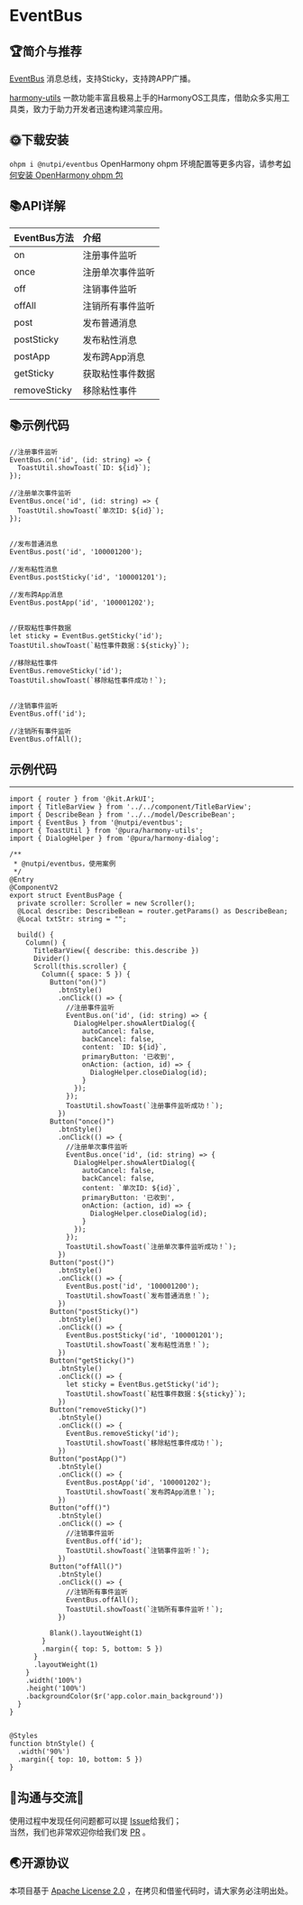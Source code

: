 # EventBus

## 🏆简介与推荐

[EventBus](https://ohpm.openharmony.cn/#/cn/detail/@nutpi%2Feventbus) 消息总线，支持Sticky，支持跨APP广播。

[harmony-utils](https://ohpm.openharmony.cn/#/cn/detail/@pura%2Fharmony-utils)
一款功能丰富且极易上手的HarmonyOS工具库，借助众多实用工具类，致力于助力开发者迅速构建鸿蒙应用。


## 🌞下载安装

`ohpm i @nutpi/eventbus`
OpenHarmony ohpm
环境配置等更多内容，请参考[如何安装 OpenHarmony ohpm 包](https://ohpm.openharmony.cn/#/cn/help/downloadandinstall)

## 📚API详解

| EventBus方法   | 介绍       |
|:-------------|:---------|
| on           | 注册事件监听   |
| once         | 注册单次事件监听 |
| off          | 注销事件监听   |
| offAll       | 注销所有事件监听 |
| post         | 发布普通消息   |
| postSticky   | 发布粘性消息   |
| postApp      | 发布跨App消息 |
| getSticky    | 获取粘性事件数据 |
| removeSticky | 移除粘性事件   |

## 📚示例代码

```
//注册事件监听
EventBus.on('id', (id: string) => {
  ToastUtil.showToast(`ID: ${id}`);
});

//注册单次事件监听
EventBus.once('id', (id: string) => {
  ToastUtil.showToast(`单次ID: ${id}`);
});


//发布普通消息
EventBus.post('id', '100001200');

//发布粘性消息
EventBus.postSticky('id', '100001201');

//发布跨App消息
EventBus.postApp('id', '100001202');


//获取粘性事件数据
let sticky = EventBus.getSticky('id');
ToastUtil.showToast(`粘性事件数据：${sticky}`);

//移除粘性事件
EventBus.removeSticky('id');
ToastUtil.showToast(`移除粘性事件成功！`);


//注销事件监听
EventBus.off('id');

//注销所有事件监听
EventBus.offAll();
```


## 示例代码

------

```
import { router } from '@kit.ArkUI';
import { TitleBarView } from '../../component/TitleBarView';
import { DescribeBean } from '../../model/DescribeBean';
import { EventBus } from '@nutpi/eventbus';
import { ToastUtil } from '@pura/harmony-utils';
import { DialogHelper } from '@pura/harmony-dialog';

/**
 * @nutpi/eventbus，使用案例
 */
@Entry
@ComponentV2
export struct EventBusPage {
  private scroller: Scroller = new Scroller();
  @Local describe: DescribeBean = router.getParams() as DescribeBean;
  @Local txtStr: string = "";

  build() {
    Column() {
      TitleBarView({ describe: this.describe })
      Divider()
      Scroll(this.scroller) {
        Column({ space: 5 }) {
          Button("on()")
            .btnStyle()
            .onClick(() => {
              //注册事件监听
              EventBus.on('id', (id: string) => {
                DialogHelper.showAlertDialog({
                  autoCancel: false,
                  backCancel: false,
                  content: `ID: ${id}`,
                  primaryButton: '已收到',
                  onAction: (action, id) => {
                    DialogHelper.closeDialog(id);
                  }
                });
              });
              ToastUtil.showToast(`注册事件监听成功！`);
            })
          Button("once()")
            .btnStyle()
            .onClick(() => {
              //注册单次事件监听
              EventBus.once('id', (id: string) => {
                DialogHelper.showAlertDialog({
                  autoCancel: false,
                  backCancel: false,
                  content: `单次ID: ${id}`,
                  primaryButton: '已收到',
                  onAction: (action, id) => {
                    DialogHelper.closeDialog(id);
                  }
                });
              });
              ToastUtil.showToast(`注册单次事件监听成功！`);
            })
          Button("post()")
            .btnStyle()
            .onClick(() => {
              EventBus.post('id', '100001200');
              ToastUtil.showToast(`发布普通消息！`);
            })
          Button("postSticky()")
            .btnStyle()
            .onClick(() => {
              EventBus.postSticky('id', '100001201');
              ToastUtil.showToast(`发布粘性消息！`);
            })
          Button("getSticky()")
            .btnStyle()
            .onClick(() => {
              let sticky = EventBus.getSticky('id');
              ToastUtil.showToast(`粘性事件数据：${sticky}`);
            })
          Button("removeSticky()")
            .btnStyle()
            .onClick(() => {
              EventBus.removeSticky('id');
              ToastUtil.showToast(`移除粘性事件成功！`);
            })
          Button("postApp()")
            .btnStyle()
            .onClick(() => {
              EventBus.postApp('id', '100001202');
              ToastUtil.showToast(`发布跨App消息！`);
            })
          Button("off()")
            .btnStyle()
            .onClick(() => {
              //注销事件监听
              EventBus.off('id');
              ToastUtil.showToast(`注销事件监听！`);
            })
          Button("offAll()")
            .btnStyle()
            .onClick(() => {
              //注销所有事件监听
              EventBus.offAll();
              ToastUtil.showToast(`注销所有事件监听！`);
            })

          Blank().layoutWeight(1)
        }
        .margin({ top: 5, bottom: 5 })
      }
      .layoutWeight(1)
    }
    .width('100%')
    .height('100%')
    .backgroundColor($r('app.color.main_background'))
  }
}


@Styles
function btnStyle() {
  .width('90%')
  .margin({ top: 10, bottom: 5 })
}
```



## 🍎沟通与交流🙏

使用过程中发现任何问题都可以提 [Issue](https://gitee.com/tongyuyan/harmony-utils/issues)给我们；   
当然，我们也非常欢迎你给我们发 [PR](https://gitee.com/tongyuyan/harmony-utils/pulls) 。

## 🌏开源协议

本项目基于 [Apache License 2.0](https://www.apache.org/licenses/LICENSE-2.0.html) ，在拷贝和借鉴代码时，请大家务必注明出处。
